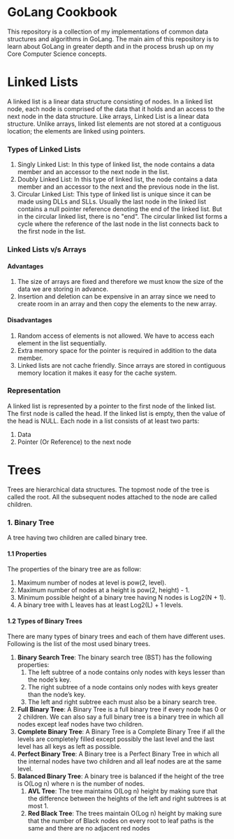 # GoLang Cookbook
This repository is a collection of my implementations of common data structures and algorithms in GoLang. The main aim of this repository is to learn about GoLang in greater depth and in the process brush up on my Core Computer Science concepts.

# Linked Lists
A linked list is a linear data structure consisting of nodes. In a linked list node, each node is comprised of the data that it holds and an access to the next node in the data structure. Like arrays, Linked List is a linear data structure. Unlike arrays, linked list elements are not stored at a contiguous location; the elements are linked using pointers.

### Types of Linked Lists
1. Singly Linked List: In this type of linked list, the node contains a data member and an accessor to the next node in the list.
2. Doubly Linked List: In this type of linked list, the node contains a data member and an accessor to the next and the previous node in the list.
3. Circular Linked List: This type of linked list is unique since it can be made using DLLs and SLLs. Usually the last node in the linked list contains a null pointer reference denoting the end of the linked list. But in the circular linked list, there is no "end". The circular linked list forms a cycle where the reference of the last node in the list connects back to the first node in the list.

### Linked Lists v/s Arrays
#### Advantages
1. The size of arrays are fixed and therefore we must know the size of the data we are storing in advance.
2. Insertion and deletion can be expensive in an array since we need to create room in an array and then copy the elements to the new array.
#### Disadvantages
1. Random access of elements is not allowed. We have to access each element in the list sequentially.
2. Extra memory space for the pointer is required in addition to the data member.
3. Linked lists are not cache friendly. Since arrays are stored in contiguous memory location it makes it easy for the cache system.

### Representation
A linked list is represented by a pointer to the first node of the linked list. The first node is called the head. If the linked list is empty, then the value of the head is NULL. 
Each node in a list consists of at least two parts: 
1) Data
2) Pointer (Or Reference) to the next node 

# Trees
Trees are hierarchical data structures. The topmost node of the tree is called the root. All the subsequent nodes attached to the node are called children.

### 1. Binary Tree
A tree having two children are called binary tree. 

#### 1.1 Properties
The properties of the binary tree are as follow:  
1. Maximum number of nodes at level is pow(2, level).
2. Maximum number of nodes at a height is pow(2, height) - 1.
3. Minimum possible height of a binary tree having N nodes is Log2(N + 1).
4. A binary tree with L leaves has at least Log2(L) + 1 levels.

#### 1.2 Types of Binary Trees
There are many types of binary trees and each of them have different uses. Following is the list of the most used binary trees.
1. **Binary Search Tree**: The binary search tree (BST) has the following properties:
	1. The left subtree of a node contains only nodes with keys lesser than the node’s key.
	2. The right subtree of a node contains only nodes with keys greater than the node’s key.
	3. The left and right subtree each must also be a binary search tree.
2. **Full Binary Tree**: A Binary Tree is a full binary tree if every node has 0 or 2 children. We can also say a full binary tree is a binary tree in which all nodes except leaf nodes have two children.
3. **Complete Binary Tree**:  A Binary Tree is a Complete Binary Tree if all the levels are completely filled except possibly the last level and the last level has all keys as left as possible.
4. **Perfect Binary Tree**: A Binary tree is a Perfect Binary Tree in which all the internal nodes have two children and all leaf nodes are at the same level.
5. **Balanced Binary Tree**: A binary tree is balanced if the height of the tree is O(Log n) where n is the number of nodes.
	1. **AVL Tree**: The tree maintains O(Log n) height by making sure that the difference between the heights of the left and right subtrees is at most 1.
	2. **Red Black Tree**: The trees maintain O(Log n) height by making sure that the number of Black nodes on every root to leaf paths is the same and there are no adjacent red nodes
